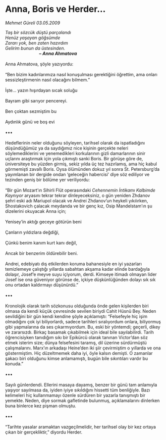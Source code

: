 # Anna, Boris ve Herder...

*Mehmet Güreli 03.05.2009*

<div class="taraf_structure_2col_1zq">
<div class="margen_n">



 <p><i>Taş bir sözcük düştü parçalandı <br/>Henüz yaşayan göğsümde <br/>Zararı yok, ben zaten hazırdım <br/>Gelirim bunun da üstesinden.</i><b> <br/>                                 –</b> <b><i>Anna Ahmatova</i></b> <br/><br/>Anna Ahmatova, şöyle yazıyordu: <br/><br/>“Ben bizim kadınlarımıza nasıl konuşulması gerektiğini öğrettim, ama onları sessizleştirmenin nasıl olacağını bilmem.” <br/><br/>İşte... yazın hışırdayan sıcak soluğu <br/><br/>Bayram gibi sarıyor pencereyi. <br/><br/>Ben çoktan sezmiştim bu <br/><br/>Aydınlık günü ve boş evi <br/><br/>••• <br/><br/>Hedeflerinin neler olduğunu söyleyen, tarihsel olarak da ispatladığını düşündüğümüz ya da saydığımız nice kişinin gerçekte neleri söylemediklerini ve yenemedikleri korkularının gizli damarlarının sinir uçlarını araştırmak için yola çıkmıştı sanki Boris. Bir görüşe göre de, üniversiteye bu yüzden girmiş, sekiz yılda üç tez hazırlamış, ama hiç kabul görmemişti zavallı Boris. Oysa ölümünden dokuz yıl sonra St. Petersburg’da yayımlanan bir dergide ondan ‘geleceğin habercisi’ diye söz ediliyor ve tezinden geniş bir bölüme yer veriliyordu: <br/><br/>“Bir gün Mozart’ın Sihirli Flüt operasındaki <i>Cehennemin İntikamı Kalbimde Kaynıyor</i> aryasını tekrar tekrar dinleyeceksiniz, o gün yeniden Zhdanov şehri eski adı Mariupol olacak ve Andrei Zhdanov’un heykeli yıkılırken, Shostakovich çalacak meydanda ve bir genç kız, Osip Mandelstam’ın şu dizelerini okuyacak Anna için; <br/><br/>Yenisey’in aktığı geceye götürün beni <br/><br/>Çanların yıldızlara değdiği, <br/><br/>Çünkü benim kanım kurt kanı değil, <br/><br/>Ancak bir benzerim öldürebilir beni. <br/><br/>Andrei, edebiyatı dış etkilerden koruma bahanesiyle en iyi yazarları temizlemeye çalıştığı yıllarda sabahtan akşama kadar elinde bardağıyla dolaşır, Josef’e meyve suyu içiyorum, derdi. Kimseye itimadı olmayan lider Josef ise ona güveniyor görünse de, içkiye düşkünlüğünden dolayı sık sık onu ortadan kaldırmayı düşünürdü.” <br/><br/>••• <br/><br/>Kronolojik olarak tarih sözkonusu olduğunda önde gelen kişilerden biri olmasa da kendi küçük çevresinde sevilen biriydi Cahit Hüsnü Bey. Neden sevildiğini bir gün kendi kendine şöyle açıklamıştı: “Felsefeyle hiç işim olmadığını çok iyi biliyorlardı, sadece tarihleri sıralıyordum onlara, biliyormuş gibi yapmalarına da ses çıkarmıyordum. Bu, eski bir yöntemdi; geçerli, dikey ve zararsızdı. Birkaç basamak çıkabilmek için ideal bile sayılabilirdi. Tarih öğrencisiyken tanıdığım sıkı bir Epikürcü olarak tanınan Victor’dan söz etmek isterim size; dünya felsefesini taramış, dil üzerine sürdürmüştü çalışmalarını. Marx’ın arkadaşı Heine’den iki şiir çevirmiştim o yıllarda ve ona göstermiştim. Hiç düzeltmemek daha iyi, öyle kalsın demişti. O zamanlar şakacı biri olduğunu kimse anlamamıştı, bugün bile sıkıntıları vardır bu konuda.” <br/><br/>••• <br/><br/>Sayılı günlerdendi. Ellerini masaya dayamış, benzer bir günü tam anlamıyla yaşıyor sayılmasa da, iyiden iyiye sıkıldığını hissetti tüm benliğiyle. Bazı kelimeleri hiç kullanmamayı özenle sürdüren bir yazarla tanışmıştı bir yemekte. Neden, diye sormak gafletinde bulunmuş, açıklamalarını dinlerken buna binlerce kez pişman olmuştu. <br/><br/>••• <br/><br/>“Tarihte yasalar aramaktan vazgeçilmelidir, her tarihsel olay bir kez ortaya çıkan bir gerçekliktir,” diyordu Herder.</p>

<br/>


<div id="taraf_not">
</div>

</div>


</div>
